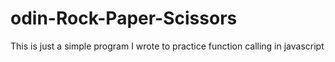 # odin-Rock-Paper-Scissors

This is just a simple program I wrote to practice function calling in javascript
